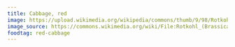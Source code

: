 ```yaml
---
title: Cabbage, red
image: https://upload.wikimedia.org/wikipedia/commons/thumb/9/98/Rotkohl_%28Brassica_oleracea_convar%29.JPG/1024px-Rotkohl_%28Brassica_oleracea_convar%29.JPG
image_source: https://commons.wikimedia.org/wiki/File:Rotkohl_(Brassica_oleracea_convar).JPG
foodtag: red-cabbage
---
```

